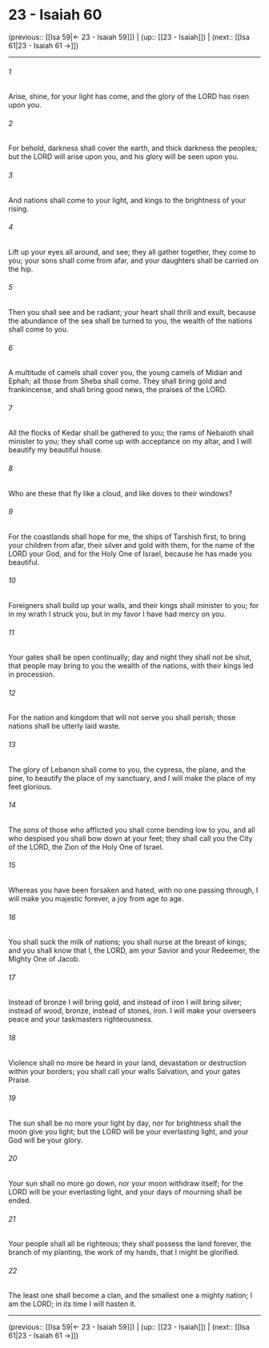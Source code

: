 # 23 - Isaiah 60

(previous:: [[Isa 59|← 23 - Isaiah 59]]) | (up:: [[23 - Isaiah]]) | (next:: [[Isa 61|23 - Isaiah 61 →]])

***


###### 1 
Arise, shine, for your light has come, and the glory of the LORD has risen upon you. 

###### 2 
For behold, darkness shall cover the earth, and thick darkness the peoples; but the LORD will arise upon you, and his glory will be seen upon you. 

###### 3 
And nations shall come to your light, and kings to the brightness of your rising. 

###### 4 
Lift up your eyes all around, and see; they all gather together, they come to you; your sons shall come from afar, and your daughters shall be carried on the hip. 

###### 5 
Then you shall see and be radiant; your heart shall thrill and exult, because the abundance of the sea shall be turned to you, the wealth of the nations shall come to you. 

###### 6 
A multitude of camels shall cover you, the young camels of Midian and Ephah; all those from Sheba shall come. They shall bring gold and frankincense, and shall bring good news, the praises of the LORD. 

###### 7 
All the flocks of Kedar shall be gathered to you; the rams of Nebaioth shall minister to you; they shall come up with acceptance on my altar, and I will beautify my beautiful house. 

###### 8 
Who are these that fly like a cloud, and like doves to their windows? 

###### 9 
For the coastlands shall hope for me, the ships of Tarshish first, to bring your children from afar, their silver and gold with them, for the name of the LORD your God, and for the Holy One of Israel, because he has made you beautiful. 

###### 10 
Foreigners shall build up your walls, and their kings shall minister to you; for in my wrath I struck you, but in my favor I have had mercy on you. 

###### 11 
Your gates shall be open continually; day and night they shall not be shut, that people may bring to you the wealth of the nations, with their kings led in procession. 

###### 12 
For the nation and kingdom that will not serve you shall perish; those nations shall be utterly laid waste. 

###### 13 
The glory of Lebanon shall come to you, the cypress, the plane, and the pine, to beautify the place of my sanctuary, and I will make the place of my feet glorious. 

###### 14 
The sons of those who afflicted you shall come bending low to you, and all who despised you shall bow down at your feet; they shall call you the City of the LORD, the Zion of the Holy One of Israel. 

###### 15 
Whereas you have been forsaken and hated, with no one passing through, I will make you majestic forever, a joy from age to age. 

###### 16 
You shall suck the milk of nations; you shall nurse at the breast of kings; and you shall know that I, the LORD, am your Savior and your Redeemer, the Mighty One of Jacob. 

###### 17 
Instead of bronze I will bring gold, and instead of iron I will bring silver; instead of wood, bronze, instead of stones, iron. I will make your overseers peace and your taskmasters righteousness. 

###### 18 
Violence shall no more be heard in your land, devastation or destruction within your borders; you shall call your walls Salvation, and your gates Praise. 

###### 19 
The sun shall be no more your light by day, nor for brightness shall the moon give you light; but the LORD will be your everlasting light, and your God will be your glory. 

###### 20 
Your sun shall no more go down, nor your moon withdraw itself; for the LORD will be your everlasting light, and your days of mourning shall be ended. 

###### 21 
Your people shall all be righteous; they shall possess the land forever, the branch of my planting, the work of my hands, that I might be glorified. 

###### 22 
The least one shall become a clan, and the smallest one a mighty nation; I am the LORD; in its time I will hasten it.

***

(previous:: [[Isa 59|← 23 - Isaiah 59]]) | (up:: [[23 - Isaiah]]) | (next:: [[Isa 61|23 - Isaiah 61 →]])
